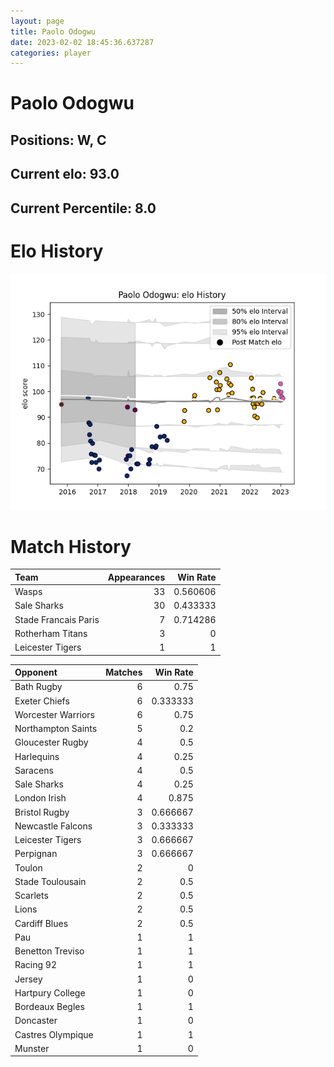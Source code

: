 ```yaml
---  
layout: page  
title: Paolo Odogwu  
date: 2023-02-02 18:45:36.637287  
categories: player  
---
```

# Paolo Odogwu

## Positions: W, C

## Current elo: 93.0

## Current Percentile: 8.0

# Elo History


![elo history](history_PaoloOdogwu.png)
# Match History


| Team                 |   Appearances |   Win Rate |
|:---------------------|--------------:|-----------:|
| Wasps                |            33 |   0.560606 |
| Sale Sharks          |            30 |   0.433333 |
| Stade Francais Paris |             7 |   0.714286 |
| Rotherham Titans     |             3 |   0        |
| Leicester Tigers     |             1 |   1        |

| Opponent           |   Matches |   Win Rate |
|:-------------------|----------:|-----------:|
| Bath Rugby         |         6 |   0.75     |
| Exeter Chiefs      |         6 |   0.333333 |
| Worcester Warriors |         6 |   0.75     |
| Northampton Saints |         5 |   0.2      |
| Gloucester Rugby   |         4 |   0.5      |
| Harlequins         |         4 |   0.25     |
| Saracens           |         4 |   0.5      |
| Sale Sharks        |         4 |   0.25     |
| London Irish       |         4 |   0.875    |
| Bristol Rugby      |         3 |   0.666667 |
| Newcastle Falcons  |         3 |   0.333333 |
| Leicester Tigers   |         3 |   0.666667 |
| Perpignan          |         3 |   0.666667 |
| Toulon             |         2 |   0        |
| Stade Toulousain   |         2 |   0.5      |
| Scarlets           |         2 |   0.5      |
| Lions              |         2 |   0.5      |
| Cardiff Blues      |         2 |   0.5      |
| Pau                |         1 |   1        |
| Benetton Treviso   |         1 |   1        |
| Racing 92          |         1 |   1        |
| Jersey             |         1 |   0        |
| Hartpury College   |         1 |   0        |
| Bordeaux Begles    |         1 |   1        |
| Doncaster          |         1 |   0        |
| Castres Olympique  |         1 |   1        |
| Munster            |         1 |   0        |